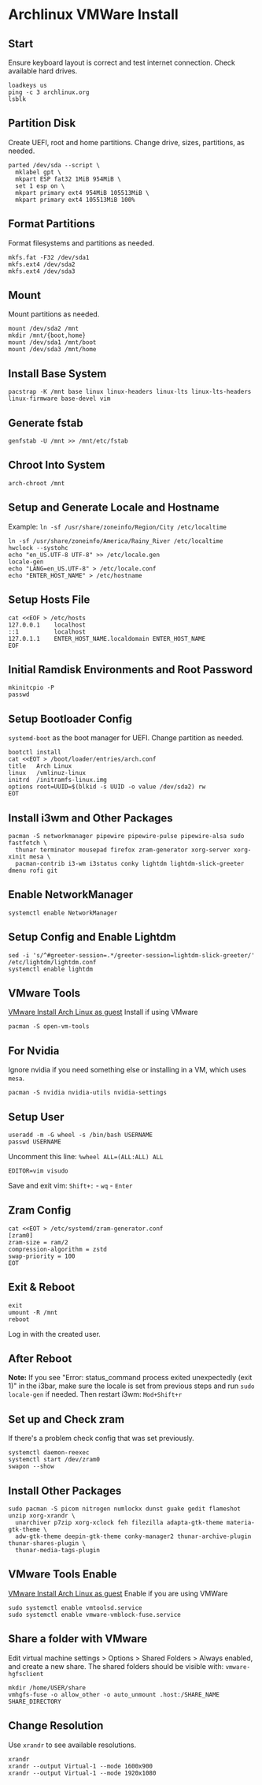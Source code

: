 # Archlinux VMWare Install

## Start
Ensure keyboard layout is correct and test internet connection. Check available hard drives.
```shell
loadkeys us
ping -c 3 archlinux.org
lsblk
```

## Partition Disk
Create UEFI, root and home partitions. Change drive, sizes, partitions, as needed.
```shell
parted /dev/sda --script \
  mklabel gpt \
  mkpart ESP fat32 1MiB 954MiB \
  set 1 esp on \
  mkpart primary ext4 954MiB 105513MiB \
  mkpart primary ext4 105513MiB 100%
```

## Format Partitions
Format filesystems and partitions as needed.
```shell
mkfs.fat -F32 /dev/sda1
mkfs.ext4 /dev/sda2
mkfs.ext4 /dev/sda3
```

## Mount
Mount partitions as needed.
```shell
mount /dev/sda2 /mnt
mkdir /mnt/{boot,home}
mount /dev/sda1 /mnt/boot
mount /dev/sda3 /mnt/home
```

## Install Base System
```shell
pacstrap -K /mnt base linux linux-headers linux-lts linux-lts-headers linux-firmware base-devel vim
```

## Generate fstab
```shell
genfstab -U /mnt >> /mnt/etc/fstab
```

## Chroot Into System
```shell
arch-chroot /mnt
```

## Setup and Generate Locale and Hostname
Example: `ln -sf /usr/share/zoneinfo/Region/City /etc/localtime`
```shell
ln -sf /usr/share/zoneinfo/America/Rainy_River /etc/localtime
hwclock --systohc
echo "en_US.UTF-8 UTF-8" >> /etc/locale.gen
locale-gen
echo "LANG=en_US.UTF-8" > /etc/locale.conf
echo "ENTER_HOST_NAME" > /etc/hostname
```

## Setup Hosts File
```shell
cat <<EOF > /etc/hosts
127.0.0.1    localhost
::1          localhost
127.0.1.1    ENTER_HOST_NAME.localdomain ENTER_HOST_NAME
EOF
```

## Initial Ramdisk Environments and Root Password
```shell
mkinitcpio -P
passwd
```

## Setup Bootloader Config
`systemd-boot` as the boot manager for UEFI. Change partition as needed.
```shell
bootctl install
cat <<EOT > /boot/loader/entries/arch.conf
title   Arch Linux
linux   /vmlinuz-linux
initrd  /initramfs-linux.img
options root=UUID=$(blkid -s UUID -o value /dev/sda2) rw
EOT
```

## Install i3wm and Other Packages
```shell
pacman -S networkmanager pipewire pipewire-pulse pipewire-alsa sudo fastfetch \
  thunar terminator mousepad firefox zram-generator xorg-server xorg-xinit mesa \
  pacman-contrib i3-wm i3status conky lightdm lightdm-slick-greeter dmenu rofi git
```

## Enable NetworkManager
```shell
systemctl enable NetworkManager
```

## Setup Config and Enable Lightdm
```shell
sed -i 's/^#greeter-session=.*/greeter-session=lightdm-slick-greeter/' /etc/lightdm/lightdm.conf
systemctl enable lightdm
```

## VMware Tools
[VMware Install Arch Linux as guest](https://wiki.archlinux.org/title/VMware/Install_Arch_Linux_as_a_guest)
Install if using VMware
```shell
pacman -S open-vm-tools
```

## For Nvidia
Ignore nvidia if you need something else or installing in a VM, which uses `mesa`.
```shell
pacman -S nvidia nvidia-utils nvidia-settings
```

## Setup User
```shell
useradd -m -G wheel -s /bin/bash USERNAME
passwd USERNAME
```
Uncomment this line: `%wheel ALL=(ALL:ALL) ALL`
```shell
EDITOR=vim visudo
```
Save and exit vim: `Shift+:` - `wq` - `Enter` 
## Zram Config
```shell
cat <<EOT > /etc/systemd/zram-generator.conf
[zram0]
zram-size = ram/2
compression-algorithm = zstd
swap-priority = 100
EOT
```

## Exit & Reboot
```shell
exit
umount -R /mnt
reboot
```
Log in with the created user.
## After Reboot
**Note:** If you see "Error: status_command process exited unexpectedly (exit 1)" in the i3bar, make sure the locale is set from previous steps and run `sudo locale-gen` if needed.
Then restart i3wm: `Mod+Shift+r`

## Set up and Check zram
If there's a problem check config that was set previously.
```shell
systemctl daemon-reexec
systemctl start /dev/zram0
swapon --show
```

## Install Other Packages
```shell
sudo pacman -S picom nitrogen numlockx dunst guake gedit flameshot unzip xorg-xrandr \
  unarchiver p7zip xorg-xclock feh filezilla adapta-gtk-theme materia-gtk-theme \
  adw-gtk-theme deepin-gtk-theme conky-manager2 thunar-archive-plugin thunar-shares-plugin \
  thunar-media-tags-plugin 
```

## VMware Tools Enable
[VMware Install Arch Linux as guest](https://wiki.archlinux.org/title/VMware/Install_Arch_Linux_as_a_guest)
Enable if you are using VMWare
```shell
sudo systemctl enable vmtoolsd.service
sudo systemctl enable vmware-vmblock-fuse.service
``` 

## Share a folder with VMware
Edit virtual machine settings > Options > Shared Folders > Always enabled, and create a new share.
The shared folders should be visible with: `vmware-hgfsclient`
```
mkdir /home/USER/share
vmhgfs-fuse -o allow_other -o auto_unmount .host:/SHARE_NAME SHARE_DIRECTORY
```

## Change Resolution
Use `xrandr` to see available resolutions.
```shell
xrandr
xrandr --output Virtual-1 --mode 1600x900
xrandr --output Virtual-1 --mode 1920x1080
```